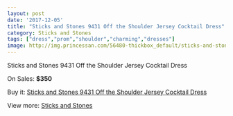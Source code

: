 ```yaml
---
layout: post
date: '2017-12-05'
title: "Sticks and Stones 9431 Off the Shoulder Jersey Cocktail Dress"
category: Sticks and Stones
tags: ["dress","prom","shoulder","charming","dresses"]
image: http://img.princessan.com/56480-thickbox_default/sticks-and-stones-9431-off-the-shoulder-jersey-cocktail-dress.jpg
---
```

Sticks and Stones 9431 Off the Shoulder Jersey Cocktail Dress

On Sales: **$350**
<a href="https://www.princessan.com/en/sticks-and-stones/25235-sticks-and-stones-9431-off-the-shoulder-jersey-cocktail-dress.html"><amp-img layout="responsive" width="600" height="600" src="//img.princessan.com/56480-thickbox_default/sticks-and-stones-9431-off-the-shoulder-jersey-cocktail-dress.jpg" alt="Sticks and Stones 9431 Off the Shoulder Jersey Cocktail Dress 0" /></a>
<a href="https://www.princessan.com/en/sticks-and-stones/25235-sticks-and-stones-9431-off-the-shoulder-jersey-cocktail-dress.html"><amp-img layout="responsive" width="600" height="600" src="//img.princessan.com/56484-thickbox_default/sticks-and-stones-9431-off-the-shoulder-jersey-cocktail-dress.jpg" alt="Sticks and Stones 9431 Off the Shoulder Jersey Cocktail Dress 1" /></a>
<a href="https://www.princessan.com/en/sticks-and-stones/25235-sticks-and-stones-9431-off-the-shoulder-jersey-cocktail-dress.html"><amp-img layout="responsive" width="600" height="600" src="//img.princessan.com/56483-thickbox_default/sticks-and-stones-9431-off-the-shoulder-jersey-cocktail-dress.jpg" alt="Sticks and Stones 9431 Off the Shoulder Jersey Cocktail Dress 2" /></a>
<a href="https://www.princessan.com/en/sticks-and-stones/25235-sticks-and-stones-9431-off-the-shoulder-jersey-cocktail-dress.html"><amp-img layout="responsive" width="600" height="600" src="//img.princessan.com/56482-thickbox_default/sticks-and-stones-9431-off-the-shoulder-jersey-cocktail-dress.jpg" alt="Sticks and Stones 9431 Off the Shoulder Jersey Cocktail Dress 3" /></a>
<a href="https://www.princessan.com/en/sticks-and-stones/25235-sticks-and-stones-9431-off-the-shoulder-jersey-cocktail-dress.html"><amp-img layout="responsive" width="600" height="600" src="//img.princessan.com/56481-thickbox_default/sticks-and-stones-9431-off-the-shoulder-jersey-cocktail-dress.jpg" alt="Sticks and Stones 9431 Off the Shoulder Jersey Cocktail Dress 4" /></a>

Buy it: [Sticks and Stones 9431 Off the Shoulder Jersey Cocktail Dress](https://www.princessan.com/en/sticks-and-stones/25235-sticks-and-stones-9431-off-the-shoulder-jersey-cocktail-dress.html "Sticks and Stones 9431 Off the Shoulder Jersey Cocktail Dress")

View more: [Sticks and Stones](https://www.princessan.com/en/212-sticks-and-stones "Sticks and Stones")